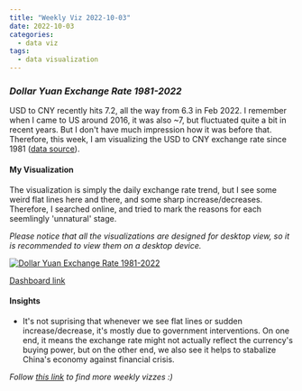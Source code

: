 ```yaml
---
title: "Weekly Viz 2022-10-03"
date: 2022-10-03
categories:
  - data viz
tags:
  - data visualization
---
```


### *Dollar Yuan Exchange Rate 1981-2022*

USD to CNY recently hits 7.2, all the way from 6.3 in Feb 2022. I remember when I came to US around 2016, it was also ~7, but fluctuated quite a bit in recent years. But I don't have much impression how it was before that. Therefore, this week, I am visualizing the USD to CNY exchange rate since 1981 ([data source](https://www.macrotrends.net/2575/us-dollar-yuan-exchange-rate-historical-chart)).  

#### My Visualization

The visualization is simply the daily exchange rate trend, but I see some weird flat lines here and there, and some sharp increase/decreases. Therefore, I searched online, and tried to mark the reasons for each seemlingly 'unnatural' stage.  

*Please notice that all the visualizations are designed for desktop view, so it is recommended to view them on a desktop device.*  

<div class='tableauPlaceholder' id='viz1664856529129' style='position: relative'>
  <noscript><a href='#'>
    <img alt='Dollar Yuan Exchange Rate 1981-2022 ' src='https:&#47;&#47;public.tableau.com&#47;static&#47;images&#47;20&#47;20221003DollarYuanExchangeRate1981-2022&#47;DollarYuanExchangeRate1981-2022&#47;1_rss.png' style='border: none' />
    </a></noscript><object class='tableauViz'  style='display:none;'>
  <param name='host_url' value='https%3A%2F%2Fpublic.tableau.com%2F' />
  <param name='embed_code_version' value='3' />
  <param name='site_root' value='' />
  <param name='name' value='20221003DollarYuanExchangeRate1981-2022&#47;DollarYuanExchangeRate1981-2022' />
  <param name='tabs' value='no' />
  <param name='toolbar' value='yes' />
  <param name='static_image' value='https:&#47;&#47;public.tableau.com&#47;static&#47;images&#47;20&#47;20221003DollarYuanExchangeRate1981-2022&#47;DollarYuanExchangeRate1981-2022&#47;1.png' />
  <param name='animate_transition' value='yes' />
  <param name='display_static_image' value='yes' />
  <param name='display_spinner' value='yes' />
  <param name='display_overlay' value='yes' />
  <param name='display_count' value='yes' />
  <param name='language' value='en-US' />
  <param name='filter' value='publish=yes' />
  </object></div>            
  <script type='text/javascript'>       
  var divElement = document.getElementById('viz1664856529129');       
  var vizElement = divElement.getElementsByTagName('object')[0];          
  vizElement.style.width='900px';vizElement.style.height='627px';           
  var scriptElement = document.createElement('script');               
  scriptElement.src = 'https://public.tableau.com/javascripts/api/viz_v1.js';        
  vizElement.parentNode.insertBefore(scriptElement, vizElement);            
</script>  

[Dashboard link](https://public.tableau.com/views/20221003DollarYuanExchangeRate1981-2022/DollarYuanExchangeRate1981-2022?:language=en-US&publish=yes&:display_count=n&:origin=viz_share_link)
  
#### Insights
* It's not suprising that whenever we see flat lines or sudden increase/decrease, it's mostly due to government interventions. On one end, it means the exchange rate might not actually reflect the currency's buying power, but on the other end, we also see it helps to stabalize China's economy against financial crisis.  
  
*Follow [this link](https://yudong-94.github.io/personal-website/project/WeeklyViz2022/) to find more weekly vizzes :)*
